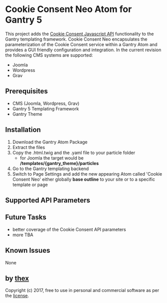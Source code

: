# Cookie Consent Neo Atom for Gantry 5
This project adds the [Cookie Consent Javascript API](https://github.com/insites/cookieconsent) functionality to the Gantry templating framework. Cookie Consent Neo encapsulates the parameterization of the Cookie Consent service within a Gantry Atom and provides a GUI friendly configuration and integration. In the current revision the following CMS systems are supported:
* Joomla
* Wordpress
* Grav

## Prerequisites
* CMS (Joomla, Wordpress, Grav)
* Gantry 5 Templating Framework
* Gantry Theme

## Installation
1. Download the Gantry Atom Package
2. Extract the files
3. Copy the .html.twig and the .yaml file to your particle folder 
   * for Joomla the target would be **/templates/{gantry_theme}/particles**
4. Go to the Gantry templating backend
5. Switch to Page Settings and add the new appearing Atom called 'Cookie Consent Neo' either globally **base outline** to your site or to a specific template or page

## Supported API Parameters

## Future Tasks
* better coverage of the Cookie Consent API parameters
* more TBA

## Known Issues
None

## by [thex](https://github.com/thexmanxyz)
Copyright (c) 2017, free to use in personal and commercial software as per the [license](https://github.com/thexmanxyz/Cookie-Consent-Neo-Gantry/blob/master/LICENSE).
